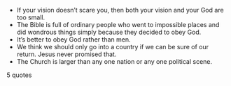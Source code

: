  - If your vision doesn’t scare you, then both your vision and your God are too small.
 - The Bible is full of ordinary people who went to impossible places and did wondrous things simply because they decided to obey God.
 - It’s better to obey God rather than men.
 - We think we should only go into a country if we can be sure of our return. Jesus never promised that.
 - The Church is larger than any one nation or any one political scene.

5 quotes